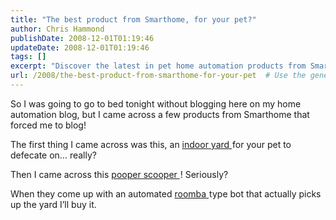```yaml
---
title: "The best product from Smarthome, for your pet?"
author: Chris Hammond
publishDate: 2008-12-01T01:19:46
updateDate: 2008-12-01T01:19:46
tags: []
excerpt: "Discover the latest in pet home automation products from Smarthome, including an indoor pet yard and a hi-tech pooper scooper. Find out more here!"
url: /2008/the-best-product-from-smarthome-for-your-pet  # Use the generated URL with year
---
```

<p>So I was going to go to bed tonight without blogging here on my home automation blog, but I came across a few products from Smarthome that forced me to blog!</p>  <p>The first thing I came across was this, an <a href="https://click.linksynergy.com/fs-bin/click?id=5s9KOchWgxI&amp;offerid=128527.1&amp;type=10&amp;subid=0">indoor yard </a><img height="1" alt="icon" src="https://ad.linksynergy.com/fs-bin/show?id=5s9KOchWgxI&amp;bids=128527.1&amp;type=10&amp;subid=0" width="1" />for your pet to defecate on… really?</p>  <p>Then I came across this <a href="https://click.linksynergy.com/fs-bin/click?id=5s9KOchWgxI&amp;offerid=128527.1&amp;type=10&amp;subid=0">pooper scooper </a><img height="1" alt="icon" src="https://ad.linksynergy.com/fs-bin/show?id=5s9KOchWgxI&amp;bids=128527.1&amp;type=10&amp;subid=0" width="1" />! Seriously?</p>  <p>When they come up with an automated <a href="https://click.linksynergy.com/fs-bin/click?id=5s9KOchWgxI&amp;offerid=128527.1&amp;type=10&amp;subid=0">roomba </a><img height="1" alt="icon" src="https://ad.linksynergy.com/fs-bin/show?id=5s9KOchWgxI&amp;bids=128527.1&amp;type=10&amp;subid=0" width="1" />type bot that actually picks up the yard I’ll buy it.</p>

